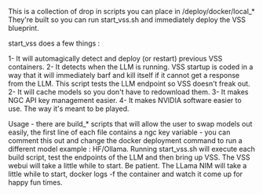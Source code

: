 This is a collection of drop in scripts you can place in /deploy/docker/local_*
They're built so you can run start_vss.sh and immediately deploy the VSS blueprint.

start_vss does a few things :

1- It will automagically detect and deploy (or restart) previous VSS containers.
2- It detects when the LLM is running. VSS startup is coded in a way that it will immediately barf and kill itself if it cannot get a response from the LLM. This script tests the LLM endpoint so VSS doesn't freak out.
2- It will cache models so you don't have to redownload them.
3- It makes NGC API key management easier.
4- It makes NVIDIA software easier to use. The way it's meant to be played.


Usage - there are build_* scripts that will allow the user to swap models out easily, the first line of each file contains a ngc key variable - you can comment this out and change the docker deployment command to run a different model example : HF/Ollama.
Running start_vss.sh will execute each build script, test the endpoints of the LLM and then bring up VSS.
The VSS webui will take a little while to start. Be patient.
The LLama NIM will take a little while to start, docker logs -f the container and watch it come up for happy fun times.


